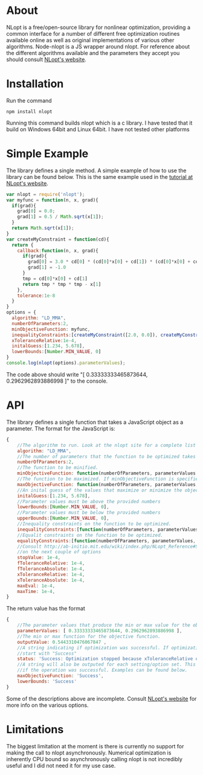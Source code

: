 # About #
NLopt is a free/open-source library for nonlinear optimization, providing a common interface for a number of different free optimization routines available online as well as original implementations of various other algorithms. Node-nlopt is a JS wrapper around nlopt. For reference about the different algorithms available and the parameters they accept you should consult [NLopt's website](http://ab-initio.mit.edu/wiki/index.php/NLopt).

# Installation #
Run the command

`npm install nlopt`

Running this command builds nlopt which is a c library. I have tested that it build on Windows 64bit and Linux 64bit. I have not tested other platforms

# Simple Example #
The library defines a single method. A simple example of how to use the library can be found below. This is the same example used in the [tutorial at NLopt's website](http://ab-initio.mit.edu/wiki/index.php/NLopt_Tutorial).

```javascript
var nlopt = require('nlopt');
var myfunc = function(n, x, grad){
  if(grad){
    grad[0] = 0.0;
    grad[1] = 0.5 / Math.sqrt(x[1]);
  }
  return Math.sqrt(x[1]);
}
var createMyConstraint = function(cd){
  return {
    callback:function(n, x, grad){
      if(grad){
        grad[0] = 3.0 * cd[0] * (cd[0]*x[0] + cd[1]) * (cd[0]*x[0] + cd[1])
        grad[1] = -1.0
      }
      tmp = cd[0]*x[0] + cd[1]
      return tmp * tmp * tmp - x[1]
    },
    tolerance:1e-8
  }
}
options = {
  algorithm: "LD_MMA",
  numberOfParameters:2,
  minObjectiveFunction: myfunc,
  inequalityConstraints:[createMyConstraint([2.0, 0.0]), createMyConstraint([-1.0, 1.0])],
  xToleranceRelative:1e-4,
  initalGuess:[1.234, 5.678],
  lowerBounds:[Number.MIN_VALUE, 0]
}
console.log(nlopt(options).parameterValues);
```
The code above should write "[ 0.33333333465873644, 0.2962962893886998 ]" to the console.

# API #

The library defines a single function that takes a JavaScript object as a parameter. The format for the JavaScript is:
```javascript
{
	//The algorithm to run. Look at the nlopt site for a complete list of options
	algorithm: "LD_MMA",
	//The number of parameters that the function to be optimized takes
    numberOfParameters:2,
    //The function to be minified.
    minObjectiveFunction: function(numberOfParameters, parameterValues, gradient){},
    //The function to be maximized. If minObjectiveFunction is specified this option should not be.
    maxObjectiveFunction: function(numberOfParameters, parameterValues, gradient){},
    //An inital guess of the values that maximize or minimize the objective function
    initalGuess:[1.234, 5.678],
    //Parameter values must be above the provided numbers
    lowerBounds:[Number.MIN_VALUE, 0],
    //Parameter values must be below the provided numbers
    upperBounds:[Number.MIN_VALUE, 0],
    //Inequality constraints on the function to be optimized.
    inequalityConstraints:[function(numberOfParameters, parameterValues, gradient), function(){}],
    //Equalit constraints on the function to be optimized.
    equalityConstraints:[function(numberOfParameters, parameterValues, gradient), function(){}],
    //Consult http://ab-initio.mit.edu/wiki/index.php/NLopt_Reference#Stopping_criteria for more info
    //on the next couple of options
  	stopValue: 1e-4,
  	fToleranceRelative: 1e-4,
  	fToleranceAbsolute: 1e-4,
  	xToleranceRelative: 1e-4,
  	xToleranceAbsolute: 1e-4,
  	maxEval: 1e-4,
  	maxTime: 1e-4,
}
```
The return value has the format
```javascript
{
	//The parameter values that produce the min or max value for the object function
	parameterValues: [ 0.33333333465873644, 0.2962962893886998 ],
	//The min or max function for the objective function.
   	outputValue: 0.5443310476067847 ,
   	//A string indicating if optimization was successful. If optimization was successful the string will
   	//start with "Success"
   	status: 'Success: Optimization stopped because xToleranceRelative or xToleranceAbsolute was reached',
   	//A string will also be outputed for each setting/option set. This string will also start with "Success"
   	//if the operation was successful. Examples can be found below.
   	maxObjectiveFunction: 'Success',
    lowerBounds: 'Success'
}
```
Some of the descriptions above are incomplete. Consult [NLopt's website](http://ab-initio.mit.edu/wiki/index.php/NLopt) for more info on the various options.

# Limitations #
The biggest limitation at the moment is there is currently no support for making the call to nlopt asynchronously. Numerical optimization is inherently CPU bound so asynchronously calling nlopt is not incredibly useful and I did not need it for my use case.

